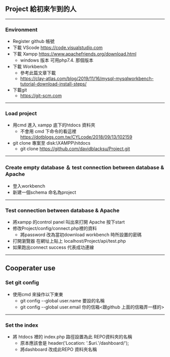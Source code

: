 ## Project 給初來乍到的人
---
### Environment 
- Register github 帳號
- 下載 VScode https://code.visualstudio.com
- 下載 Xampp https://www.apachefriends.org/download.html
    - windows 版本 可用php7.4. 那個版本
- 下載 Ｗorkbench
    - 參考此篇文章下載
    - https://clay-atlas.com/blog/2019/11/16/mysql-mysqlworkbench-tutorial-download-install-steps/
- 下載git
    - https://git-scm.com
---
### Load project
- 用cmd 進入 xampp 底下的htdocs 資料夾
    - 不會用 cmd 下命令的看這裡 https://dotblogs.com.tw/CYLcode/2018/09/13/102159
- git clone 專案至 disk:\XAMPP\hitdocs
    - git clone https://github.com/davidblacksu/Project.git
---
### Create empty database ＆ test connection between database & Apache
- 登入workbench
- 新建一個schema 命名為project
---
### Test connection between database & Apache
- 將xampp 的control panel 叫出來打開 Apache 按下start
- 修改Project/config/connect.php裡的資料
    - 將password 改為當初download workbench 時所設置的密碼
- 打開瀏覽器 在網址上貼上 localhost/Project/api/test.php
- 如果跑出connect success 代表成功連線
---

## Cooperater use
### Set git config 
- 使用cmd 來操作以下東東
    - git config --global user.name 要設的名稱
    - git config --global user.email 你的信箱<跟github 上面的信箱弄一樣的>
---
### Set the index
- 將 htdocs 裡的 index.php 路徑設置為此 REPO資料夾的名稱
    - 原本應該會是 header('Location: '.$uri.'/dashboard/');
    - 將dashboard 改成此REPO 資料夾名稱 